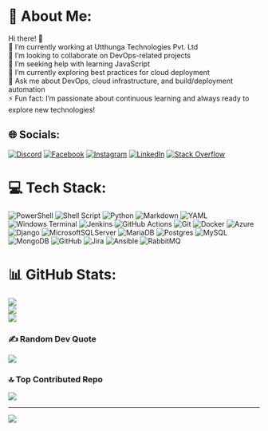 # 💫 About Me:
Hi there! 👋<br>🔭 I’m currently working at Utthunga Technologies Pvt. Ltd<br>👯 I’m looking to collaborate on DevOps-related projects<br>🤝 I’m seeking help with learning JavaScript<br>🌱 I’m currently exploring best practices for cloud deployment<br>💬 Ask me about DevOps, cloud infrastructure, and build/deployment automation<br>⚡ Fun fact: I’m passionate about continuous learning and always ready to explore new technologies!


## 🌐 Socials:
[![Discord](https://img.shields.io/badge/Discord-%237289DA.svg?logo=discord&logoColor=white)](https://discord.gg/https://discord.gg/ZmCSkBk5Pt) [![Facebook](https://img.shields.io/badge/Facebook-%231877F2.svg?logo=Facebook&logoColor=white)](https://facebook.com/govardhanc07) [![Instagram](https://img.shields.io/badge/Instagram-%23E4405F.svg?logo=Instagram&logoColor=white)](https://instagram.com/its_niraihere_) [![LinkedIn](https://img.shields.io/badge/LinkedIn-%230077B5.svg?logo=linkedin&logoColor=white)](https://linkedin.com/in/niraimathikgc) [![Stack Overflow](https://img.shields.io/badge/-Stackoverflow-FE7A16?logo=stack-overflow&logoColor=white)](https://stackoverflow.com/users/27245899) 

# 💻 Tech Stack:
![PowerShell](https://img.shields.io/badge/PowerShell-%235391FE.svg?style=for-the-badge&logo=powershell&logoColor=white) ![Shell Script](https://img.shields.io/badge/shell_script-%23121011.svg?style=for-the-badge&logo=gnu-bash&logoColor=white) ![Python](https://img.shields.io/badge/python-3670A0?style=for-the-badge&logo=python&logoColor=ffdd54) ![Markdown](https://img.shields.io/badge/markdown-%23000000.svg?style=for-the-badge&logo=markdown&logoColor=white) ![YAML](https://img.shields.io/badge/yaml-%23ffffff.svg?style=for-the-badge&logo=yaml&logoColor=151515) ![Windows Terminal](https://img.shields.io/badge/Windows%20Terminal-%234D4D4D.svg?style=for-the-badge&logo=windows-terminal&logoColor=white) ![Jenkins](https://img.shields.io/badge/jenkins-%232C5263.svg?style=for-the-badge&logo=jenkins&logoColor=white) ![GitHub Actions](https://img.shields.io/badge/github%20actions-%232671E5.svg?style=for-the-badge&logo=githubactions&logoColor=white) ![Git](https://img.shields.io/badge/git-%23F05033.svg?style=for-the-badge&logo=git&logoColor=white) ![Docker](https://img.shields.io/badge/docker-%230db7ed.svg?style=for-the-badge&logo=docker&logoColor=white) ![Azure](https://img.shields.io/badge/azure-%230072C6.svg?style=for-the-badge&logo=microsoftazure&logoColor=white) ![Django](https://img.shields.io/badge/django-%23092E20.svg?style=for-the-badge&logo=django&logoColor=white) ![MicrosoftSQLServer](https://img.shields.io/badge/Microsoft%20SQL%20Server-CC2927?style=for-the-badge&logo=microsoft%20sql%20server&logoColor=white) ![MariaDB](https://img.shields.io/badge/MariaDB-003545?style=for-the-badge&logo=mariadb&logoColor=white) ![Postgres](https://img.shields.io/badge/postgres-%23316192.svg?style=for-the-badge&logo=postgresql&logoColor=white) ![MySQL](https://img.shields.io/badge/mysql-4479A1.svg?style=for-the-badge&logo=mysql&logoColor=white) ![MongoDB](https://img.shields.io/badge/MongoDB-%234ea94b.svg?style=for-the-badge&logo=mongodb&logoColor=white) ![GitHub](https://img.shields.io/badge/github-%23121011.svg?style=for-the-badge&logo=github&logoColor=white) ![Jira](https://img.shields.io/badge/jira-%230A0FFF.svg?style=for-the-badge&logo=jira&logoColor=white) ![Ansible](https://img.shields.io/badge/ansible-%231A1918.svg?style=for-the-badge&logo=ansible&logoColor=white) ![RabbitMQ](https://img.shields.io/badge/rabbitmq-FF6600?style=for-the-badge&logo=rabbitmq&logoColor=white)
# 📊 GitHub Stats:
![](https://github-readme-stats.vercel.app/api?username=niraimathi-kgc&theme=dark&hide_border=true&include_all_commits=false&count_private=false)<br/>
![](https://github-readme-streak-stats.herokuapp.com/?user=niraimathi-kgc&theme=dark&hide_border=true)<br/>
![](https://github-readme-stats.vercel.app/api/top-langs/?username=niraimathi-kgc&theme=dark&hide_border=true&include_all_commits=false&count_private=false&layout=compact)

### ✍️ Random Dev Quote
![](https://quotes-github-readme.vercel.app/api?type=horizontal&theme=radical)

### 🔝 Top Contributed Repo
![](https://github-contributor-stats.vercel.app/api?username=niraimathi-kgc&limit=5&theme=dark&combine_all_yearly_contributions=true)

---
[![](https://visitcount.itsvg.in/api?id=niraimathi-kgc&icon=0&color=0)](https://visitcount.itsvg.in)

<!-- Proudly created with GPRM ( https://gprm.itsvg.in ) -->
